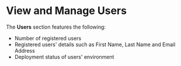# View and Manage Users

The **Users** section features the following:

* Number of registered users
* Registered users' details such as First Name, Last Name and Email Address
* Deployment status of users' environment
